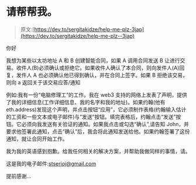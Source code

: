 # 请帮帮我。

> 原文:[https://dev.to/sergitakidze/help-me-plz-3jap](https://dev.to/sergitakidze/help-me-plz--3jap)

你好

我想为某些以太坊地址 A 和 B 创建智能合同，如果 A 调用合同发送 B 让进行交易。收件人(B)必须确认或拒绝它。如果收件人确认了本合同，则向发件人(A)回复，发件人 A 也必须确认他已得到确认，并在合同上签字。如果 B 拒绝该交易，则向 a 返回关于该交易应答/通知

例如:我有一份“电脑修理工”的工作。我在 web3 支持的网络上发表了声明，提供了我的详细信息(工作详细信息、我的名字和我的地址)。如果约翰(他有 eth.address)发现这个声明，并点击按钮“应用”，它必须制作表格(约翰输入估计的工资和一些文本或电子邮件)与“发送”按钮。填完表格后，约翰点击“发送”按钮。它必须向我发送有关验证的通知。如果我点击或勾选“确认”,请告知 John，并要求他签署此通知，点击“确认”后，我会将此通知发送给他。如果约翰签署了这份通知，就让合同开始工作。

我为我的英语感到抱歉。给我任何相关的解决方案，并帮助我做同样的事情，请。

这是我的电子邮件:[stserioj@gmail.com](mailto:stserioj@gmail.com)

提前感谢…